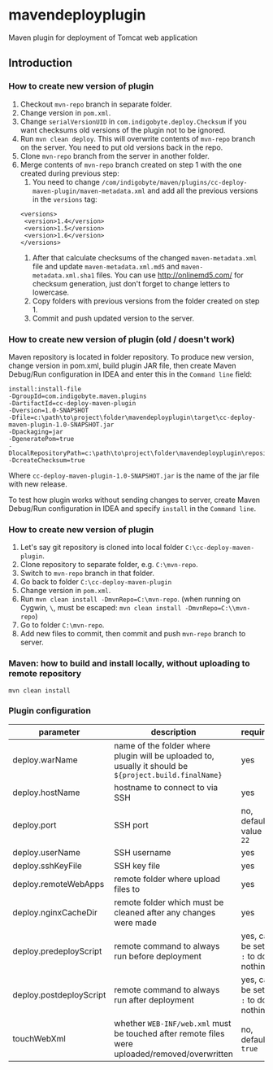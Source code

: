 # mavendeployplugin

Maven plugin for deployment of Tomcat web application

## Introduction

### How to create new version of plugin

1. Checkout `mvn-repo` branch in separate folder.
1. Change version in `pom.xml`.
1. Change `serialVersionUID` in `com.indigobyte.deploy.Checksum` if you want checksums old versions of the plugin not to be ignored.
1. Run `mvn clean deploy`. This will overwrite contents of `mvn-repo` branch on the server. You need to put old versions 
back in the repo.
1. Clone `mvn-repo` branch from the server in another folder.
1. Merge contents of `mvn-repo` branch created on step 1 with the one created during previous step:
    1. You need to change `/com/indigobyte/maven/plugins/cc-deploy-maven-plugin/maven-metadata.xml` and add all the 
    previous versions in the `versions` tag:
     ```
    <versions>
      <version>1.4</version>
      <version>1.5</version>
      <version>1.6</version>
    </versions>
    ```
    1. After that calculate checksums of the changed `maven-metadata.xml` file and update `maven-metadata.xml.md5` and 
    `maven-metadata.xml.sha1` files. You can use http://onlinemd5.com/ for checksum generation, just don't forget to 
    change letters to lowercase.
    1. Copy folders with previous versions from the folder created on step 1.
    1. Commit and push updated version to the server. 

### How to create new version of plugin (old / doesn't work)

Maven repository is located in folder repository. To produce new version, change version in pom.xml, build plugin
JAR file, then create Maven Debug/Run configuration in IDEA and enter this in the `Command line` field:

    install:install-file
    -DgroupId=com.indigobyte.maven.plugins
    -DartifactId=cc-deploy-maven-plugin
    -Dversion=1.0-SNAPSHOT
    -Dfile=c:\path\to\project\folder\mavendeployplugin\target\cc-deploy-maven-plugin-1.0-SNAPSHOT.jar
    -Dpackaging=jar
    -DgeneratePom=true
    -DlocalRepositoryPath=c:\path\to\project\folder\mavendeployplugin\repository\
    -DcreateChecksum=true

Where `cc-deploy-maven-plugin-1.0-SNAPSHOT.jar` is the name of the jar file with new release.

To test how plugin works without sending changes to server, create Maven Debug/Run configuration in IDEA and
specify `install` in the `Command line`.

### How to create new version of plugin

1. Let's say git repository is cloned into local folder `C:\cc-deploy-maven-plugin`.
1. Clone repository to separate folder, e.g. `C:\mvn-repo`.
1. Switch to `mvn-repo` branch in that folder.
1. Go back to folder `C:\cc-deploy-maven-plugin`
1. Change version in `pom.xml`.
1. Run `mvn clean install -DmvnRepo=C:\mvn-repo`. (when running on Cygwin, `\`, must be escaped: `mvn clean install -DmvnRepo=C:\\mvn-repo`)
1. Go to folder `C:\mvn-repo`.
1. Add new files to commit, then commit and push `mvn-repo` branch to server. 

### Maven: how to build and install locally, without uploading to remote repository

    mvn clean install
    
### Plugin configuration

|parameter|description|required|
|---|---|---|
|deploy.warName|name of the folder where plugin will be uploaded to, usually it should be `${project.build.finalName}`|yes|
|deploy.hostName|hostname to connect to via SSH|yes|
|deploy.port|SSH port|no, default value is `22`|
|deploy.userName|SSH username|yes|
|deploy.sshKeyFile|SSH key file|yes|
|deploy.remoteWebApps|remote folder where upload files to|yes|
|deploy.nginxCacheDir|remote folder which must be cleaned after any changes were made|yes|
|deploy.predeployScript|remote command to always run before deployment|yes, can be set to `:` to do nothing|
|deploy.postdeployScript|remote command to always run after deployment|yes, can be set to `:` to do nothing|
|touchWebXml|whether `WEB-INF/web.xml` must be touched after remote files were uploaded/removed/overwritten|no, default `true`|
